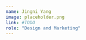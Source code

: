 ```yaml
---
name: Jingni Yang
image: placeholder.png
link: #TODO
role: "Design and Marketing"
---
```

<!-- TODO -->